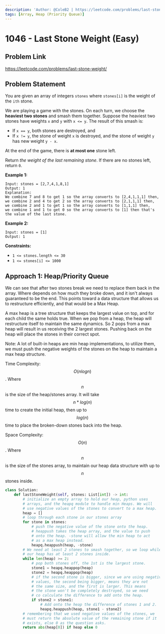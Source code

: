 ```yaml
---
description: 'Author: @ColeB2 | https://leetcode.com/problems/last-stone-weight/'
tags: [Array, Heap (Priority Queue)]
---
```


# 1046 - Last Stone Weight (Easy)

## Problem Link

https://leetcode.com/problems/last-stone-weight/

## Problem Statement

You are given an array of integers `stones` where `stones[i]` is the weight of the `ith` stone.

We are playing a game with the stones. On each turn, we choose the **heaviest two stones** and smash them together. Suppose the heaviest two stones have weights `x` and `y` with `x <= y`. The result of this smash is:

- If `x == y`, both stones are destroyed, and
- If `x != y`, the stone of weight `x` is destroyed, and the stone of weight `y` has new weight `y - x`.

At the end of the game, there is **at most one** stone left.

Return _the weight of the last remaining stone_. If there are no stones left, return `0`.

**Example 1:**

```
Input: stones = [2,7,4,1,8,1]
Output: 1
Explanation: 
We combine 7 and 8 to get 1 so the array converts to [2,4,1,1,1] then,
we combine 2 and 4 to get 2 so the array converts to [2,1,1,1] then,
we combine 2 and 1 to get 1 so the array converts to [1,1,1] then,
we combine 1 and 1 to get 0 so the array converts to [1] then that's the value of the last stone.
```

**Example 2:**

```
Input: stones = [1]
Output: 1
```

**Constraints:**

- `1 <= stones.length <= 30`
- `1 <= stones[i] <= 1000`

## Approach 1: Heap/Priority Queue

We can see that after two stones break we need to replace them back in the array. Where depends on how much they broke down, and it isn't always guaranteed to be the end. This points toward a data structure that allows us to restructure efficiently, and that would be a Max Heap.

A max heap is a tree structure that keeps the largest value on top, and for each child the same holds true. When we pop from a heap, the heap will restructure itself to maintain the same dynamics. So 2 pops from a max heap will result in us receiving the 2 largest stones. Pushing back on the heap will place the stones in their correct spot.

Note: A lot of built-in heaps are min heap implementations, to utilize them, we must push the negative weights of the stones on the heap to maintain a max heap structure.

Time Complexity: $$O(nlogn)$$. Where $$n$$ is the size of the heap/stones array. It will take $$n*log(n)$$ time to create the initial heap, then up to $$log(n)$$ time to place the broken-down stones back into the heap.

Space Complexity: $$O(n)$$. Where $$n$$ is the size of the stones array, to maintain our heap data structure with up to $$n$$ stones inside.

<Tabs>
<TabItem value="python" label="Python">
<SolutionAuthor name="@ColeB2"/>

```py
class Solution:
    def lastStoneWeight(self, stones: List[int]) -> int:
        # initialize an empty array to hold our heap, python uses
        # arrays, and the heapq module to handle min Heaps. We will
        # use negative values of the stones to convert to a max heap.
        heap = []
        # loop through each stone in our stones array
        for stone in stones:
            # push the negative value of the stone onto the heap.
            # heappush takes the heap array, and the value to push
            # onto the heap. -stone will allow the min heap to act
            # as a max heap instead.
            heapq.heappush(heap, -stone)
        # We need at least 2 stones to smash together, so we loop while
        # our heap has at least 2 stones inside.
        while len(heap) >= 2:
            # pop both stones off, the 1st is the largest stone.
            stone1 = heapq.heappop(heap)
            stone2 = heapq.heappop(heap)
            # if the second stone is bigger, since we are using negative
            # values, the second being bigger, means they are not
            # the same size, and the first is larger. This means
            # the stone won't be completely destroyed, so we need
            # co calculate the difference to add onto the heap.
            if stone2 > stone1:
                # Add onto the heap the difference of stones 1 and 2.
                heapq.heappush(heap, stone1 - stone2)
        # remembering that we used negative values of the stones, we 
        # must return the absolute value of the remaining stone if it
        # exists, else 0 as the question asks.
        return abs(heap[0]) if heap else 0
```

</TabItem>
</Tabs>